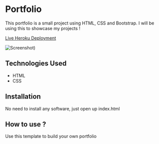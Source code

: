 # Portfolio

This portfolio is a small project using HTML, CSS and Bootstrap. I will be using this to showcase my projects !

[Live Heroku Deployment](https://portfolio-kyerstin.herokuapp.com/)

![Screenshot](![https://www.awesomescreenshot.com/image/16770297?key=38e05aa4c9f2428db982770e7fd70f83))

## Technologies Used

* HTML
* CSS

## Installation

No need to install any software, just open up index.html

## How to use ?

Use this template to build your own portfolio
